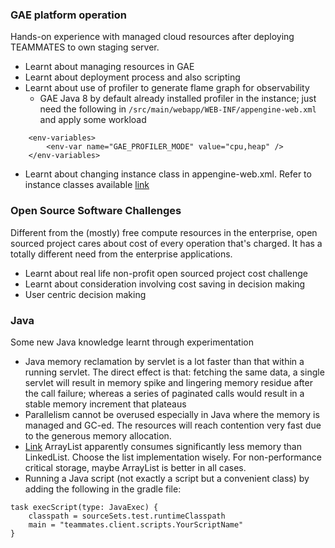 ### GAE platform operation

Hands-on experience with managed cloud resources after deploying TEAMMATES to own staging server.

* Learnt about managing resources in GAE
* Learnt about deployment process and also scripting
* Learnt about use of profiler to generate flame graph for observability
  * GAE Java 8 by default already installed profiler in the instance; just need the following in `/src/main/webapp/WEB-INF/appengine-web.xml` and apply some workload
```
    <env-variables>
        <env-var name="GAE_PROFILER_MODE" value="cpu,heap" />
    </env-variables>
```
* Learnt about changing instance class in appengine-web.xml. Refer to instance classes available [link](https://cloud.google.com/appengine/docs/standard)

### Open Source Software Challenges

Different from the (mostly) free compute resources in the enterprise, open sourced project cares about cost of every operation that's charged.
It has a totally different need from the enterprise applications.

* Learnt about real life non-profit open sourced project cost challenge
* Learnt about consideration involving cost saving in decision making
* User centric decision making

### Java

Some new Java knowledge learnt through experimentation

* Java memory reclamation by servlet is a lot faster than that within a running servlet. The direct effect is that: fetching the same data, a single servlet will result in memory spike and lingering memory residue after the call failure; whereas a series of paginated calls would result in a stable memory increment that plateaus
* Parallelism cannot be overused especially in Java where the memory is managed and GC-ed. The resources will reach contention very fast due to the generous memory allocation.
* [Link](https://stackoverflow.com/questions/11564352/arraylist-vs-linkedlist-from-memory-allocation-perspective/11564453#11564453) ArrayList apparently consumes significantly less memory than LinkedList. Choose the list implementation wisely. For non-performance critical storage, maybe ArrayList is better in all cases.
* Running a Java script (not exactly a script but a convenient class) by adding the following in the gradle file:
```
task execScript(type: JavaExec) {
    classpath = sourceSets.test.runtimeClasspath
    main = "teammates.client.scripts.YourScriptName"
}
```
